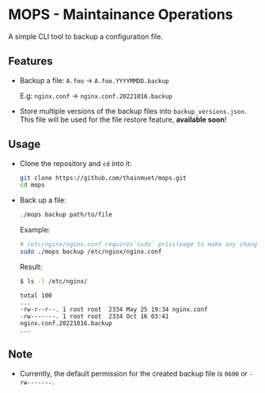 # MOPS - Maintainance Operations

A simple CLI tool to backup a configuration file.

## Features

- Backup a file: `A.foo` -> `A.foo.YYYYMMDD.backup`
  
  E.g: `nginx.conf` -> `nginx.conf.20221016.backup`

- Store multiple versions of the backup files into `backup_versions.json`. This file will be used for the file restore feature, __available soon__!

## Usage

- Clone the repository and `cd` into it:
  ``` bash
  git clone https://github.com/thainmuet/mops.git
  cd mops
  ```

- Back up a file:
  ``` bash
  ./mops backup path/to/file
  ```
  Example:
  ``` bash
  # /etc/nginx/nginx.conf requires`sudo` privileage to make any changes
  sudo ./mops backup /etc/nginx/nginx.conf 
  ```

  Result:
  ``` bash
  $ ls -l /etc/nginx/
  ``` 

  ```
  total 100
  ...
  -rw-r--r--. 1 root root  2334 May 25 19:34 nginx.conf
  -rw-------. 1 root root  2334 Oct 16 03:41 nginx.conf.20221016.backup
  ...
  ```

## Note
- Currently, the default permission for the created backup file is `0600` or `-rw-------`.
